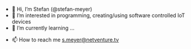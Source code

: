 - 👋 Hi, I’m Stefan (@stefan-meyer)
- 👀 I’m interested in programming, creating/using software controlled IoT devices
- 🌱 I’m currently learning ...
<!--- 💞️ I’m looking to collaborate on ... -->
- 📫 How to reach me s.meyer@netventure.tv

<!---
stefan-meyer/stefan-meyer is a ✨ special ✨ repository because its `README.md` (this file) appears on your GitHub profile.
You can click the Preview link to take a look at your changes.
--->
